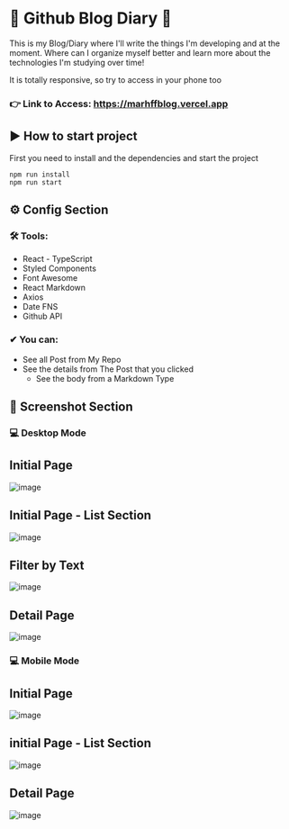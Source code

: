 # 🚀 Github Blog Diary 🚀
This is my Blog/Diary where I'll write the things I'm developing and at the moment.
Where can I organize myself better and learn more about the technologies I'm studying over time!

It is totally responsive, so try to access in your phone too

### 👉 Link to Access: https://marhffblog.vercel.app

## ▶ How to start project

First you need to install and the dependencies and start the project
```shell
npm run install
npm run start
```

## ⚙ Config Section

 ### 🛠 Tools:
 - React - TypeScript
 - Styled Components
 - Font Awesome
 - React Markdown
 - Axios
 - Date FNS
 - Github API
 

 
### ✔ You can:
- See all Post from My Repo
- See the details from The Post that you clicked
  - See the body from a Markdown Type


 ## 📸 Screenshot Section
### 💻 Desktop Mode

## Initial Page
![image]()

## Initial Page - List Section
![image]()

## Filter by Text
![image]()

## Detail Page
![image]()


### 💻 Mobile Mode

## Initial Page
![image]()

## initial Page - List Section
![image]()

## Detail Page
![image]()




